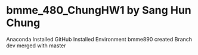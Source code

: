# bmme_480_ChungHW1 by Sang Hun Chung
Anaconda Installed
GitHub Installed
Environment bmme890 created
Branch dev merged with master
